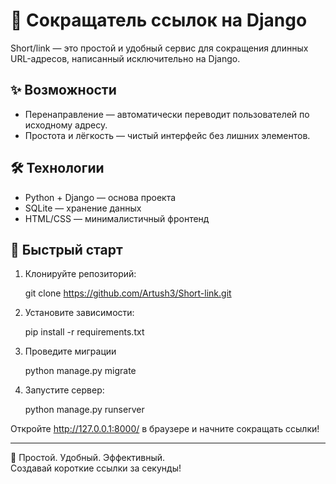 # 🔗 Сокращатель ссылок на Django  

Short/link — это простой и удобный сервис для сокращения длинных URL-адресов, написанный исключительно на Django.  

## ✨ Возможности  
- Перенаправление — автоматически переводит пользователей по исходному адресу.  
- Простота и лёгкость — чистый интерфейс без лишних элементов.  

## 🛠 Технологии  
- Python + Django — основа проекта  
- SQLite — хранение данных  
- HTML/CSS — минималистичный фронтенд  

## 🚀 Быстрый старт  
1. Клонируйте репозиторий:  
  
   git clone https://github.com/Artush3/Short-link.git  
    
 
2. Установите зависимости:  
  
   pip install -r requirements.txt


3. Проведите миграции

   python manage.py migrate
    
 
5. Запустите сервер:  
  
   python manage.py runserver  
    
 

Откройте http://127.0.0.1:8000/ в браузере и начните сокращать ссылки!  

---  
🔹 Простой. Удобный. Эффективный.  
Создавай короткие ссылки за секунды!
